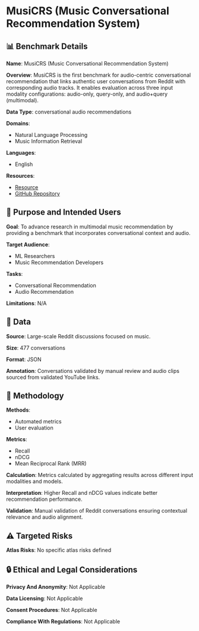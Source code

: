 # MusiCRS (Music Conversational Recommendation System)

## 📊 Benchmark Details

**Name**: MusiCRS (Music Conversational Recommendation System)

**Overview**: MusiCRS is the first benchmark for audio-centric conversational recommendation that links authentic user conversations from Reddit with corresponding audio tracks. It enables evaluation across three input modality configurations: audio-only, query-only, and audio+query (multimodal).

**Data Type**: conversational audio recommendations

**Domains**:
- Natural Language Processing
- Music Information Retrieval

**Languages**:
- English

**Resources**:
- [Resource](https://huggingface.co/datasets/rohan2810/MusiCRS)
- [GitHub Repository](https://github.com/rohan2810/musiCRS)

## 🎯 Purpose and Intended Users

**Goal**: To advance research in multimodal music recommendation by providing a benchmark that incorporates conversational context and audio.

**Target Audience**:
- ML Researchers
- Music Recommendation Developers

**Tasks**:
- Conversational Recommendation
- Audio Recommendation

**Limitations**: N/A

## 💾 Data

**Source**: Large-scale Reddit discussions focused on music.

**Size**: 477 conversations

**Format**: JSON

**Annotation**: Conversations validated by manual review and audio clips sourced from validated YouTube links.

## 🔬 Methodology

**Methods**:
- Automated metrics
- User evaluation

**Metrics**:
- Recall
- nDCG
- Mean Reciprocal Rank (MRR)

**Calculation**: Metrics calculated by aggregating results across different input modalities and models.

**Interpretation**: Higher Recall and nDCG values indicate better recommendation performance.

**Validation**: Manual validation of Reddit conversations ensuring contextual relevance and audio alignment.

## ⚠️ Targeted Risks

**Atlas Risks**:
No specific atlas risks defined

## 🔒 Ethical and Legal Considerations

**Privacy And Anonymity**: Not Applicable

**Data Licensing**: Not Applicable

**Consent Procedures**: Not Applicable

**Compliance With Regulations**: Not Applicable
